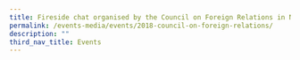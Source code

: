 ```yaml
---
title: Fireside chat organised by the Council on Foreign Relations in November 2018
permalink: /events-media/events/2018-council-on-foreign-relations/
description: ""
third_nav_title: Events
---
```

